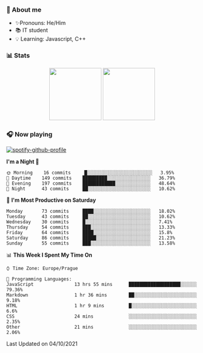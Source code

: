 ### 👋 About me

- ✨Pronouns: He/Him
- 📚 IT student
- 💡 Learning: Javascript, C++

### 📊 Stats
<p align="center">
  <img height="137px" src="https://github-readme-stats-ashy-seven.vercel.app/api?username=Nanoslav&count_private=true&theme=dark&show_icons=true" />
  <img height="137px" src="https://github-readme-stats-ashy-seven.vercel.app/api/top-langs?username=Nanoslav&count_private=true&layout=compact&theme=dark" />
</p>

### 🎧 Now playing
[![spotify-github-profile](https://spotify-github-profile.vercel.app/api/view?uid=g509347fts6blldcmm8uxhzib&cover_image=true&theme=novatorem)](https://spotify-github-profile.vercel.app/api/view?uid=g509347fts6blldcmm8uxhzib&redirect=true)

<!--START_SECTION:waka-->
**I'm a Night 🦉** 

```text
🌞 Morning    16 commits     █░░░░░░░░░░░░░░░░░░░░░░░░   3.95% 
🌆 Daytime    149 commits    █████████░░░░░░░░░░░░░░░░   36.79% 
🌃 Evening    197 commits    ████████████░░░░░░░░░░░░░   48.64% 
🌙 Night      43 commits     ██░░░░░░░░░░░░░░░░░░░░░░░   10.62%

```
📅 **I'm Most Productive on Saturday** 

```text
Monday       73 commits     ████░░░░░░░░░░░░░░░░░░░░░   18.02% 
Tuesday      43 commits     ██░░░░░░░░░░░░░░░░░░░░░░░   10.62% 
Wednesday    30 commits     █░░░░░░░░░░░░░░░░░░░░░░░░   7.41% 
Thursday     54 commits     ███░░░░░░░░░░░░░░░░░░░░░░   13.33% 
Friday       64 commits     ████░░░░░░░░░░░░░░░░░░░░░   15.8% 
Saturday     86 commits     █████░░░░░░░░░░░░░░░░░░░░   21.23% 
Sunday       55 commits     ███░░░░░░░░░░░░░░░░░░░░░░   13.58%

```


📊 **This Week I Spent My Time On** 

```text
⌚︎ Time Zone: Europe/Prague

💬 Programming Languages: 
JavaScript               13 hrs 55 mins      ███████████████████░░░░░░   79.36% 
Markdown                 1 hr 36 mins        ██░░░░░░░░░░░░░░░░░░░░░░░   9.18% 
HTML                     1 hr 9 mins         █░░░░░░░░░░░░░░░░░░░░░░░░   6.6% 
CSS                      24 mins             ░░░░░░░░░░░░░░░░░░░░░░░░░   2.35% 
Other                    21 mins             ░░░░░░░░░░░░░░░░░░░░░░░░░   2.06%

```


 Last Updated on 04/10/2021
<!--END_SECTION:waka-->

<!--
**Nanoslav/Nanoslav** is a ✨ _special_ ✨ repository because its `README.md` (this file) appears on your GitHub profile.

Here are some ideas to get you started:

- 🔭 I’m currently working on ...
- 🌱 I’m currently learning ...
- 👯 I’m looking to collaborate on ...
- 🤔 I’m looking for help with ...
- 💬 Ask me about ...
- 📫 How to reach me: ...
- 😄 Pronouns: ...
- ⚡ Fun fact: ...
-->
